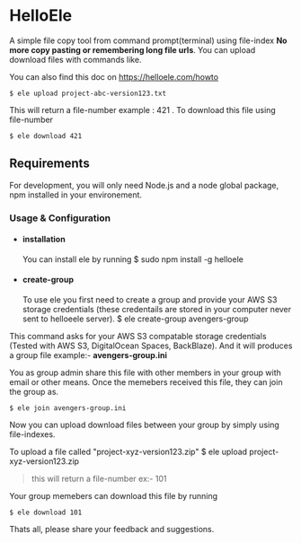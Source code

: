 # HelloEle

A simple file copy tool from command prompt(terminal) using file-index **No more copy pasting or remembering long file urls**.
You can upload download files with commands like.

You can also find this doc on https://helloele.com/howto

	$ ele upload project-abc-version123.txt
This will return a file-number example :  421  .  To download this file using file-number

	$ ele download 421


## Requirements

For development, you will only need Node.js and a node global package, npm installed in your environement.

### Usage & Configuration
- #### installation 
  You can install ele by running 
      $ sudo npm install -g helloele
	  
- #### create-group 
  To use ele you first need to create a group and provide your AWS S3 storage credentials (these credentails are stored in your computer never sent to helloeele server). 
      $ ele create-group avengers-group

This command asks for your AWS S3 compatable storage credentials (Tested with AWS S3, DigitalOcean Spaces, BackBlaze). And it will produces a group file example:- **avengers-group.ini**

You as group admin share this file with other members in your group with email or other means. Once the memebers received this file, they can join the group as.

	$ ele join avengers-group.ini

Now you can upload download files between your group by simply using file-indexes.

To upload a file called "project-xyz-version123.zip"
	$ ele upload project-xyz-version123.zip
> this will return a file-number ex:-  101

Your group memebers can download this file by running

	$ ele download 101

Thats all, please share your feedback and suggestions.


